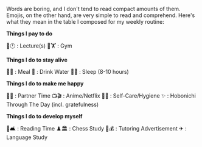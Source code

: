 Words are boring, and I don't tend to read compact amounts of them. Emojis, on the other hand, are very simple to read and comprehend. Here's what they mean in the table I composed for my weekly routine:

**Things I pay to do**

📖🕛 : Lecture(s)
💪🏋 : Gym

**Things I do to stay alive**

🥫🍜 : Meal
🚰 : Drink Water
🛌💤 : Sleep (8-10 hours)

**Things I do to make me happy**

💌💑 : Partner Time
📺🎬 : Anime/Netflix
🚿🧼 : Self-Care/Hygiene
✨ : Hobonichi Through The Day (incl. gratefulness)

**Things I do to develop myself**

📖🛋 : Reading Time
♟🏛 : Chess Study
💼💰 : Tutoring Advertisement
✈ : Language Study